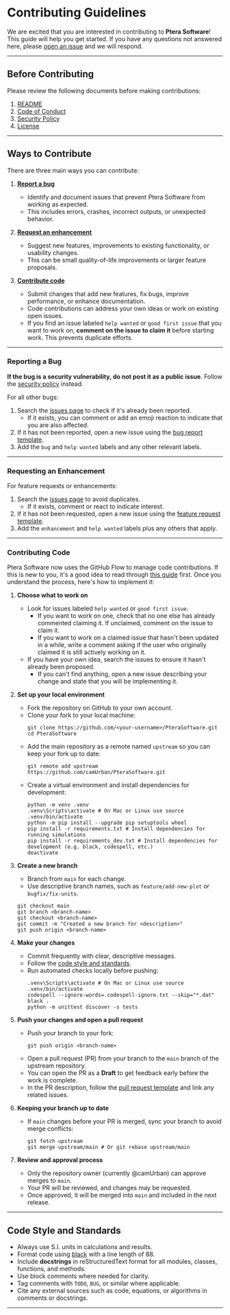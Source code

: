 # Contributing Guidelines

We are excited that you are interested in contributing to **Ptera Software**! This 
guide will help you get started. If you have any questions not answered here, please 
[open an issue](https://github.com/camUrban/PteraSoftware/issues) and we will respond.  

---

## Before Contributing

Please review the following documents before making contributions:  

1. [README](README.md)  
2. [Code of Conduct](CODE_OF_CONDUCT.md)  
3. [Security Policy](SECURITY.md)  
4. [License](LICENSE.txt)  

---

## Ways to Contribute

There are three main ways you can contribute:  

1. [**Report a bug**](#reporting-a-bug)  
   - Identify and document issues that prevent Ptera Software from working as 
   expected.  
   - This includes errors, crashes, incorrect outputs, or unexpected behavior.  

2. [**Request an enhancement**](#requesting-an-enhancement)  
   - Suggest new features, improvements to existing functionality, or usability 
   changes.  
   - This can be small quality-of-life improvements or larger feature proposals.  

3. [**Contribute code**](#contributing-code)  
   - Submit changes that add new features, fix bugs, improve performance, or enhance 
   documentation.  
   - Code contributions can address your own ideas or work on existing open issues.  
   - If you find an issue labeled `help wanted` or `good first issue` that you want to 
   work on, **comment on the issue to claim it** before starting work. This prevents 
   duplicate efforts.  

---

### Reporting a Bug

**If the bug is a security vulnerability, do not post it as a public issue**. Follow 
the [security policy](SECURITY.md) instead.  

For all other bugs:  
1. Search the [issues page](https://github.com/camUrban/PteraSoftware/issues) to check 
   if it's already been reported.  
   - If it exists, you can comment or add an emoji reaction to indicate that you are 
   also affected.  
2. If it has not been reported, open a new issue using the 
   [bug report template](.github/ISSUE_TEMPLATE/bug_report.md).  
3. Add the `bug` and `help wanted` labels and any other relevant labels.  

---

### Requesting an Enhancement

For feature requests or enhancements:  
1. Search the [issues page](https://github.com/camUrban/PteraSoftware/issues) to avoid 
   duplicates.  
   - If it exists, comment or react to indicate interest.  
2. If it has not been requested, open a new issue using the 
   [feature request template](.github/ISSUE_TEMPLATE/feature_request.md).  
3. Add the `enhancement` and `help wanted` labels plus any others that apply.  

---

### Contributing Code

Ptera Software now uses the GitHub Flow to manage code contributions. If this is new to 
you, it's a good idea to read through 
[this guide](https://docs.github.com/en/get-started/using-github/github-flow) first. 
Once you understand the process, here's how to implement it:

1. **Choose what to work on**
   - Look for issues labeled `help wanted` or `good first issue`.  
     - If you want to work on one, check that no one else has already commented 
     claiming it. If unclaimed, comment on the issue to claim it.  
     - If you want to work on a claimed issue that hasn't been updated in a while, 
     write a comment asking if the user who originally claimed it is still actively 
     working on it.
   - If you have your own idea, search the issues to ensure it hasn't already been 
   proposed.  
     - If you can't find anything, open a new issue describing your change and state 
     that you will be implementing it.  

2. **Set up your local environment**
   - Fork the repository on GitHub to your own account.  
   - Clone your fork to your local machine:  
     ```shell
     git clone https://github.com/<your-username>/PteraSoftware.git
     cd PteraSoftware
     ```  
   - Add the main repository as a remote named `upstream` so you can keep your fork up to date:  
     ```shell
     git remote add upstream https://github.com/camUrban/PteraSoftware.git
     ```  
   - Create a virtual environment and install dependencies for development:  
     ```shell
     python -m venv .venv
     .venv\Scripts\activate # On Mac or Linux use source .venv/bin/activate
     python -m pip install --upgrade pip setuptools wheel
     pip install -r requirements.txt # Install dependencies for running simulations
     pip install -r requirements_dev.txt # Install dependencies for development (e.g. black, codespell, etc.)
     deactivate
     ```  

3. **Create a new branch**
   - Branch from `main` for each change.  
   - Use descriptive branch names, such as `feature/add-new-plot` or 
   `bugfix/fix-units`.  
   ```shell
   git checkout main
   git branch <branch-name>
   git checkout <branch-name>
   git commit -m "Created a new branch for <description>"
   git push origin <branch-name>
   ```  

4. **Make your changes**  
   - Commit frequently with clear, descriptive messages.  
   - Follow the [code style and standards](#code-style-and-standards).  
   - Run automated checks locally before pushing:  
     ```shell
     .venv\Scripts\activate # On Mac or Linux use source .venv/bin/activate
     codespell --ignore-words=.codespell-ignore.txt --skip="*.dat"
     black .
     python -m unittest discover -s tests
     ```  

5. **Push your changes and open a pull request**  
   - Push your branch to your fork:  
     ```shell
     git push origin <branch-name>
     ```  
   - Open a pull request (PR) from your branch to the `main` branch of the upstream repository.  
   - You can open the PR as a **Draft** to get feedback early before the work is complete.  
   - In the PR description, follow the [pull request template](.github/pull_request_template.md) and link any related issues.

6. **Keeping your branch up to date**  
   - If `main` changes before your PR is merged, sync your branch to avoid merge conflicts:  
     ```shell
     git fetch upstream
     git merge upstream/main # Or git rebase upstream/main
     ```  

7. **Review and approval process**  
   - Only the repository owner (currently @camUrban) can approve merges to `main`.  
   - Your PR will be reviewed, and changes may be requested.  
   - Once approved, it will be merged into `main` and included in the next release.

---

## Code Style and Standards

- Always use S.I. units in calculations and results.  
- Format code using [black](https://github.com/psf/black) with a line length of 88.  
- Include **docstrings** in reStructuredText format for all modules, classes, 
  functions, and methods.  
- Use block comments where needed for clarity.  
- Tag comments with `TODO`, `BUG`, or similar where applicable.  
- Cite any external sources such as code, equations, or algorithms in comments or 
  docstrings.

---
